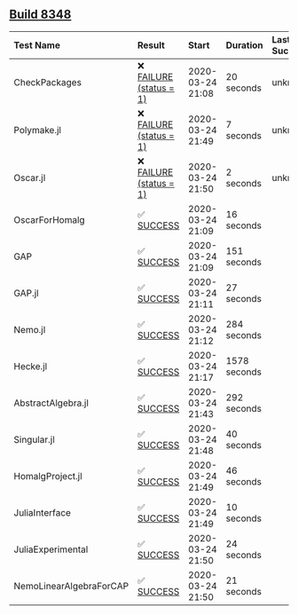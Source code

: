 ## [Build 8348](https://oscarci.mathematik.uni-kl.de/job/oscar/8348/)

| Test Name    | Result | Start | Duration | Last Success |
|:-------------|:-------|:------|:---------|:-------------|
| CheckPackages | ❌ [FAILURE (status = 1)](https://oscarci.mathematik.uni-kl.de/job/oscar/8348/artifact/logs/build-8348/CheckPackages.log) | 2020-03-24 21:08 | 20 seconds | unknown |
| Polymake.jl | ❌ [FAILURE (status = 1)](https://oscarci.mathematik.uni-kl.de/job/oscar/8348/artifact/logs/build-8348/Polymake.jl.log) | 2020-03-24 21:49 | 7 seconds | unknown |
| Oscar.jl | ❌ [FAILURE (status = 1)](https://oscarci.mathematik.uni-kl.de/job/oscar/8348/artifact/logs/build-8348/Oscar.jl.log) | 2020-03-24 21:50 | 2 seconds | unknown |
| OscarForHomalg | ✅ [SUCCESS](https://oscarci.mathematik.uni-kl.de/job/oscar/8348/artifact/logs/build-8348/OscarForHomalg.log) | 2020-03-24 21:09 | 16 seconds |  |
| GAP | ✅ [SUCCESS](https://oscarci.mathematik.uni-kl.de/job/oscar/8348/artifact/logs/build-8348/GAP.log) | 2020-03-24 21:09 | 151 seconds |  |
| GAP.jl | ✅ [SUCCESS](https://oscarci.mathematik.uni-kl.de/job/oscar/8348/artifact/logs/build-8348/GAP.jl.log) | 2020-03-24 21:11 | 27 seconds |  |
| Nemo.jl | ✅ [SUCCESS](https://oscarci.mathematik.uni-kl.de/job/oscar/8348/artifact/logs/build-8348/Nemo.jl.log) | 2020-03-24 21:12 | 284 seconds |  |
| Hecke.jl | ✅ [SUCCESS](https://oscarci.mathematik.uni-kl.de/job/oscar/8348/artifact/logs/build-8348/Hecke.jl.log) | 2020-03-24 21:17 | 1578 seconds |  |
| AbstractAlgebra.jl | ✅ [SUCCESS](https://oscarci.mathematik.uni-kl.de/job/oscar/8348/artifact/logs/build-8348/AbstractAlgebra.jl.log) | 2020-03-24 21:43 | 292 seconds |  |
| Singular.jl | ✅ [SUCCESS](https://oscarci.mathematik.uni-kl.de/job/oscar/8348/artifact/logs/build-8348/Singular.jl.log) | 2020-03-24 21:48 | 40 seconds |  |
| HomalgProject.jl | ✅ [SUCCESS](https://oscarci.mathematik.uni-kl.de/job/oscar/8348/artifact/logs/build-8348/HomalgProject.jl.log) | 2020-03-24 21:49 | 46 seconds |  |
| JuliaInterface | ✅ [SUCCESS](https://oscarci.mathematik.uni-kl.de/job/oscar/8348/artifact/logs/build-8348/JuliaInterface.log) | 2020-03-24 21:49 | 10 seconds |  |
| JuliaExperimental | ✅ [SUCCESS](https://oscarci.mathematik.uni-kl.de/job/oscar/8348/artifact/logs/build-8348/JuliaExperimental.log) | 2020-03-24 21:50 | 24 seconds |  |
| NemoLinearAlgebraForCAP | ✅ [SUCCESS](https://oscarci.mathematik.uni-kl.de/job/oscar/8348/artifact/logs/build-8348/NemoLinearAlgebraForCAP.log) | 2020-03-24 21:50 | 21 seconds |  |

